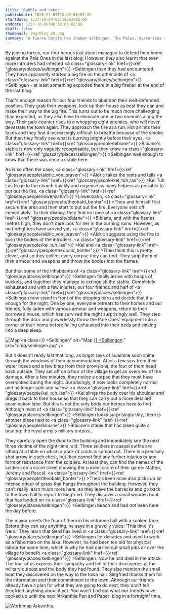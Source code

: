 ```yaml
---
title: "Rubble and ashes"
publishdate: 2025-01-05T10:00:00+02:00
startdate: 1237-10-04T00:10:03+02:00
enddate: 1237-10-05T00:10:03+02:00
draft: false
thumbnail: img/Blog_29.png
summary: "A fierce battle has shaken Selbingen. The Pales, mysterious raiders from the shadows, had struck and terrified the town. But our heroes fought bravely and with all their strength to protect Selbingen. Their efforts saved the town from destruction - but the victory came at a price. Find out who Selbingen has to mourn and what losses have shaken the community here:"
---
```


By joining forces, our four heroes just about managed to defend their home against the Pale Ones in the last blog. However, they also learnt that even more intruders had infested <a class="glossary-link" href={{<ref "glossary/places/selbingen">}} >Selbingen</a> than they had encountered. They have apparently started a big fire on the other side of <a class="glossary-link" href={{<ref "glossary/places/selbingen">}} >Selbingen</a> - at least something exploded there in a big fireball at the end of the last blog.

That's enough reason for our four friends to abandon their well-defended position. They grab their weapons, lock up their house as best they can and make their way to the big fire. This turns out to be much more challenging than expected, as they also have to eliminate one or two enemies along the way. Their pale counter rises to a whopping eight enemies, who will never devastate the town again. They approach the fire at a run. Hot air hits their faces and they find it increasingly difficult to breathe because of the smoke. But then they finally see what is burning brightly before their eyes. <a class="glossary-link" href={{<ref "glossary/people/bibiane">}} >Bibiane</a>'s stable is now only vaguely recognisable, but they know <a class="glossary-link" href={{<ref "glossary/places/selbingen">}} >Selbingen</a> well enough to know that there was once a stable here.

As is so often the case, <a class="glossary-link" href={{<ref "glossary/people/aldric_von_praven">}} >Aldric</a> takes the reins and tells <a class="glossary-link" href={{<ref "glossary/people/kel_tuh_las">}} >Kel Tuh Las</a> to go to the church quickly and organise as many helpers as possible to put out the fire. <a class="glossary-link" href={{<ref "glossary/people/löwenzahn">}} >Löwenzahn</a>, <a class="glossary-link" href={{<ref "glossary/people/theobald_bonter">}} >Theo</a> and himself first secure the area and then start to put out the fire. Everyone sets off immediately. To their dismay, they find no trace of <a class="glossary-link" href={{<ref "glossary/people/bibiane">}} >Bibiane</a>, and with the flames metres high, they don't dare look for her in the burning ruins. However, as no firefighters have arrived yet, <a class="glossary-link" href={{<ref "glossary/people/aldric_von_praven">}} >Aldric</a> suggests using the fire to burn the bodies of the intruders. <a class="glossary-link" href={{<ref "glossary/people/kel_tuh_las">}} >Kel</a> and <a class="glossary-link" href={{<ref "glossary/people/theobald_bonter">}} >Theo</a> think this is pretty clever, and so they collect every corpse they can find. They strip them of their armour and weapons and throw the bodies into the flames.

But then some of the inhabitants of <a class="glossary-link" href={{<ref "glossary/places/selbingen">}} >Selbingen</a> finally arrive with heaps of buckets, and together they manage to extinguish the stable. Completely exhausted and with a few injuries, our four friends and half of <a class="glossary-link" href={{<ref "glossary/places/selbingen">}} >Selbingen</a> now stand in front of the dripping barn and decide that it's enough for the night. One by one, everyone retreats to their homes and our friends, fully laden with various armour and weapons, return to their borrowed house, which has survived the night surprisingly well. They step through the door and powerlessly throw the Pale Ones' equipment into a corner of their home before falling exhausted into their beds and sinking into a deep sleep.

<div class="img-max center">
  <img class="img-fluid" title="Map <a class="glossary-link" href={{<ref "glossary/places/selbingen">}} >Selbingen</a>" alt="Map <a class="glossary-link" href={{<ref "glossary/places/selbingen">}} >Selbingen</a>." src="/img/selbingen.jpg" />
</div>

But it doesn't really last that long, as bright rays of sunshine soon shine through the windows of their accommodation. After a few sips from their water hoses and a few bites from their provisions, the four of them head back outside. They set off on a tour of the village to get an overview of the damage. After a few minutes, they notice a corpse that they must have overlooked during the night. Surprisingly, it now looks completely normal and no longer pale and sallow. <a class="glossary-link" href={{<ref "glossary/people/kel_tuh_las">}} >Kel</a> slings the body over his shoulder and drags it back to their house so that they can carry out a more detailed examination later. But this is not the only body our heroes have to find. Although most of <a class="glossary-link" href={{<ref "glossary/places/selbingen">}} >Selbingen</a> looks surprisingly tidy, there is another place next to <a class="glossary-link" href={{<ref "glossary/people/bibiane">}} >Bibiane</a>'s stable that has taken quite a beating: the royal army's military outpost.

They carefully open the door to the building and immediately see the next three victims of the night-time raid. Three soldiers in casual outfits are sitting at a table on which a pack of cards is spread out. There is a precisely shot arrow in each chest, but they cannot find any further injuries or any form of resistance from the soldiers. At least they can find the names of the soldiers on a score sheet showing the current score of their game: Matteo, Jeremy and Pascal. <a class="glossary-link" href={{<ref "glossary/people/theobald_bonter">}} >Theo</a>'s keen nose also picks up an intense odour of grass that hangs throughout the building. However, they can't really learn much more here, so they leave the barracks and go back to the town hall to report to Siegfried. They discover a small wooden boat that has landed on <a class="glossary-link" href={{<ref "glossary/places/selbingen">}} >Selbingen</a> beach and had not been here the day before.

The mayor greets the four of them in his entrance hall with a sunken face. Before they can say anything, he says in a gravelly voice: ‘This time it's Gerd.’ They learn that Gerd has lived in <a class="glossary-link" href={{<ref "glossary/places/selbingen">}} >Selbingen</a> for decades and used to work as a fisherman on the lake. However, he had been too old for physical labour for some time, which is why he had carried out small jobs all over the village to benefit <a class="glossary-link" href={{<ref "glossary/places/selbingen">}} >Selbingen</a>. Now he had died in the attack. The four of us express their sympathy and tell of their discoveries at the military outpost and the body they had found. They also mention the small boat they discovered on the way to the town hall. Siegfried thanks them for the information and their commitment to the town. Although our friends already have a plan for what they are going to do next, they don't tell Siegfried anything about it yet. You won't find out what our friends have cooked up until the next ‘Arkanthia Pen and Paper’ blog in a fortnight' time.

<div class="img-max center">
  <img class="img-fluid" title="Worldmap Arkanthia" alt="Worldmap Arkanthia." src="/img/Arkanthia_Full_Map_Selbingen.jpg" />
</div>
